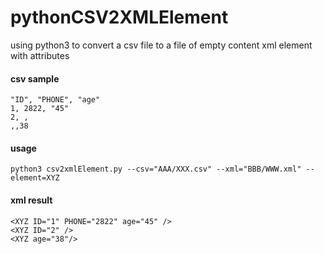 # pythonCSV2XMLElement
using python3 to convert a csv file to a file of empty content xml element with attributes

#### csv sample
```
"ID", "PHONE", "age"
1, 2822, "45"
2, , 
,,38
```

#### usage
```
python3 csv2xmlElement.py --csv="AAA/XXX.csv" --xml="BBB/WWW.xml" --element=XYZ
```

#### xml result
```
<XYZ ID="1" PHONE="2822" age="45" />
<XYZ ID="2" />
<XYZ age="38"/>
```

